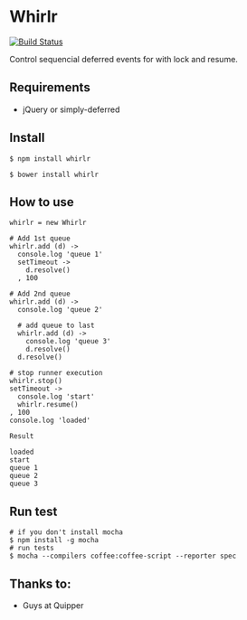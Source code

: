 # Whirlr

[![Build Status](https://drone.io/github.com/mizchi/whirlr.js/status.png)](https://drone.io/github.com/mizchi/whirlr.js/latest)

Control sequencial deferred events for with lock and resume.


## Requirements

* jQuery or simply-deferred

## Install

```
$ npm install whirlr
```

```
$ bower install whirlr
```

## How to use

```
whirlr = new Whirlr

# Add 1st queue
whirlr.add (d) ->
  console.log 'queue 1'
  setTimeout ->
    d.resolve()
  , 100

# Add 2nd queue
whirlr.add (d) ->
  console.log 'queue 2'

  # add queue to last
  whirlr.add (d) ->
    console.log 'queue 3'
    d.resolve()
  d.resolve()

# stop runner execution
whirlr.stop()
setTimeout ->
  console.log 'start'
  whirlr.resume()
, 100
console.log 'loaded'
```

`Result`
```
loaded
start
queue 1
queue 2
queue 3
```

## Run test

```
# if you don't install mocha
$ npm install -g mocha
# run tests
$ mocha --compilers coffee:coffee-script --reporter spec
```

## Thanks to:
* Guys at Quipper 
